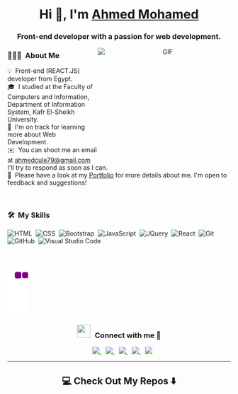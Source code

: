 <h1 align="center">Hi 👋, I'm <a href="https://a7md-cule.netlify.app/" target="blank">
Ahmed Mohamed</a></h1>
<h3 align="center">Front-end developer with a passion for web development.</h3>

<a target="_blank" align="center">
  <img align="right" top="500" height="250" width="300" alt="GIF" src="https://media.giphy.com/media/SWoSkN6DxTszqIKEqv/giphy.gif">
</a>

### 👨🏻‍💻 &nbsp;About Me

💡 &nbsp;Front-end (REACT.JS) developer from Egypt.\
🎓 &nbsp;I studied at the Faculty of Computers and Information, Department of Information System, Kafr El-Sheikh University.\
🌱 &nbsp;I'm on track for learning more about Web Development.\
✉️ &nbsp;You can shoot me an email at ahmedcule79@gmail.com I'll try to respond as soon as I can.\
📄 &nbsp;Please have a look at my [Portfolio](https://a7md-cule.netlify.app/) for more details about me. I'm open to feedback and suggestions!

<br/>

### 🛠 &nbsp;My Skills


![HTML](https://img.shields.io/badge/-HTML-05122A?style=flat&logo=HTML5)&nbsp;
![CSS](https://img.shields.io/badge/-CSS-05122A?style=flat&logo=CSS3&logoColor=1572B6)&nbsp;
![Bootstrap](https://img.shields.io/badge/-Bootstrap-05122A?style=flat&logo=bootstrap&logoColor=563D7C)&nbsp;
![JavaScript](https://img.shields.io/badge/-JavaScript-05122A?style=flat&logo=javascript)&nbsp;
![JQuery](https://img.shields.io/badge/-Jquery-05122A?style=flat&logo=jquery)&nbsp;
![React](https://img.shields.io/badge/-React-05122A?style=flat&logo=react)&nbsp;
![Git](https://img.shields.io/badge/-Git-05122A?style=flat&logo=git)&nbsp;
![GitHub](https://img.shields.io/badge/-GitHub-05122A?style=flat&logo=github)&nbsp;
![Visual Studio Code](https://img.shields.io/badge/-Visual%20Studio%20Code-05122A?style=flat&logo=visual-studio-code&logoColor=007ACC)&nbsp;


<br/>



![snake gif](https://github.com/itsherifAhmed/itsherifAhmed/blob/output/github-contribution-grid-snake.gif)

<h3 align="center" > <img src="https://media.giphy.com/media/iY8CRBdQXODJSCERIr/giphy.gif" width="30" height="30" style="margin-right: 10px;">Connect with me 🤝 </h3>

<p align="center">
	
	
 <div align="center"  class="icons-social" style="margin-left: 10px;">
	 <a style="margin-left: 5px;" target="_blank" href="https://drive.google.com/drive/folders/1utcAhkVEeJDVxp2giuOI79UaYKbBIxfP">
					<img src="https://cdn-icons-png.flaticon.com/128/942/942799.png" >
	 </a>
	 <a style="margin-left: 10px;"  target="_blank" href="https://www.facebook.com/profile.php?id=100012882404597">
			<img style="width: 35px" src="https://raw.githubusercontent.com/rahuldkjain/github-profile-readme-generator/master/src/images/icons/Social/facebook.svg">
	 </a>
        <a style="margin-left: 10px;"  target="_blank" href="https://www.linkedin.com/in/ahmed-mohamed-753884216/">
			<img src="https://img.icons8.com/doodle/40/000000/linkedin--v2.png">
	 </a>
        <a style="margin-left: 10px;" target="_blank" href="https://github.com/ahmdmhmdFE">
		<img src="https://img.icons8.com/doodle/40/000000/github--v1.png">
	</a>
        <a style="margin-left: 10px;" target="_blank" href="https://www.instagram.com/a7med_m7amd/">
			<img src="https://img.icons8.com/doodle/40/000000/instagram-new--v2.png">
	 </a>
		
	
</div>

</p>

<hr>
<h2  align="center">💻 Check Out My Repos ⬇️ </h2>
<!---
ahmdmhmdFE/ahmdmhmdFE is a ✨ special ✨ repository because its `README.md` (this file) appears on your GitHub profile.
You can click the Preview link to take a look at your changes.
--->
